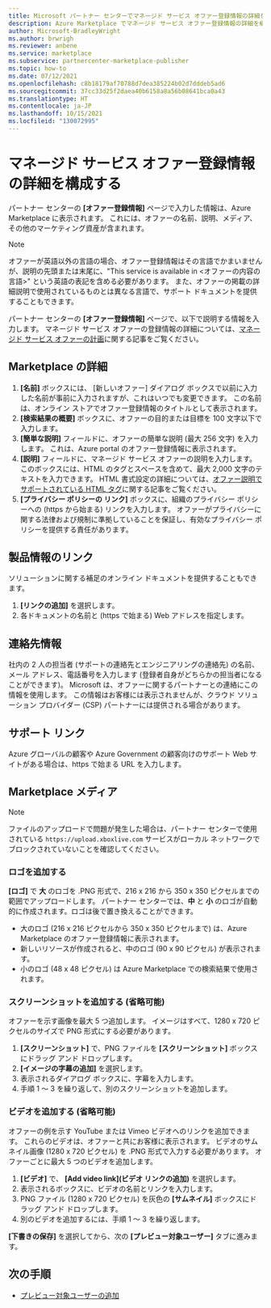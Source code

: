 ```yaml
---
title: Microsoft パートナー センターでマネージド サービス オファー登録情報の詳細を構成する
description: Azure Marketplace でマネージド サービス オファー登録情報の詳細を構成します。
author: Microsoft-BradleyWright
ms.author: brwrigh
ms.reviewer: anbene
ms.service: marketplace
ms.subservice: partnercenter-marketplace-publisher
ms.topic: how-to
ms.date: 07/12/2021
ms.openlocfilehash: c8b18179af70788d7dea385224b02d7dddeb5ad6
ms.sourcegitcommit: 37cc33d25f2daea40b6158a8a56b08641bca0a43
ms.translationtype: HT
ms.contentlocale: ja-JP
ms.lasthandoff: 10/15/2021
ms.locfileid: "130072995"
---
```

# <a name="configure-managed-service-offer-listing-details"></a>マネージド サービス オファー登録情報の詳細を構成する

パートナー センターの **[オファー登録情報]** ページで入力した情報は、Azure Marketplace に表示されます。 これには、オファーの名前、説明、メディア、その他のマーケティング資産が含まれます。

> [!NOTE]
> オファーが英語以外の言語の場合、オファー登録情報はその言語でかまいませんが、説明の先頭または末尾に、"This service is available in &lt;オファーの内容の言語>" という英語の表記を含める必要があります。 また、オファーの掲載の詳細説明で使用されているものとは異なる言語で、サポート ドキュメントを提供することもできます。

パートナー センターの **[オファー登録情報]** ページで、以下で説明する情報を入力します。 マネージド サービス オファーの登録情報の詳細については、[マネージド サービス オファーの計画](./plan-managed-service-offer.md)に関する記事をご覧ください。

## <a name="marketplace-details"></a>Marketplace の詳細

1. **[名前]** ボックスには、 [新しいオファー] ダイアログ ボックスで以前に入力した名前が事前に入力されますが、これはいつでも変更できます。 この名前は、オンライン ストアでオファー登録情報のタイトルとして表示されます。
2. **[検索結果の概要]** ボックスに、オファーの目的または目標を 100 文字以下で入力します。
3. **[簡単な説明]** フィールドに、オファーの簡単な説明 (最大 256 文字) を入力します。 これは、Azure portal のオファー登録情報に表示されます。
4. **[説明]** フィールドに、マネージド サービス オファーの説明を入力します。 このボックスには、HTML のタグとスペースを含めて、最大 2,000 文字のテキストを入力できます。 HTML 書式設定の詳細については、[オファー説明でサポートされている HTML タグ](./supported-html-tags.md)に関する記事をご覧ください。
5. **[プライバシー ポリシーの リンク]** ボックスに、組織のプライバシー ポリシーへの (https から始まる) リンクを入力します。 オファーがプライバシーに関する法律および規制に準拠していることを保証し、有効なプライバシー ポリシーを提供する責任があります。

## <a name="product-information-links"></a>製品情報のリンク

ソリューションに関する補足のオンライン ドキュメントを提供することもできます。

1. **[リンクの追加]** を選択します。
2. 各ドキュメントの名前と (https で始まる) Web アドレスを指定します。

## <a name="contact-information"></a>連絡先情報

社内の 2 人の担当者 (サポートの連絡先とエンジニアリングの連絡先) の名前、メール アドレス、電話番号を入力します (登録者自身がどちらかの担当者になることができます)。 Microsoft は、オファーに関するパートナーとの連絡にこの情報を使用します。 この情報はお客様には表示されませんが、クラウド ソリューション プロバイダー (CSP) パートナーには提供される場合があります。

## <a name="support-link"></a>サポート リンク

Azure グローバルの顧客や Azure Government の顧客向けのサポート Web サイトがある場合は、https で始まる URL を入力します。

## <a name="marketplace-media"></a>Marketplace メディア

> [!NOTE]
> ファイルのアップロードで問題が発生した場合は、パートナー センターで使用されている `https://upload.xboxlive.com` サービスがローカル ネットワークでブロックされていないことを確認してください。

### <a name="add-logos"></a>ロゴを追加する

**[ロゴ]** で **大** のロゴを .PNG 形式で、216 x 216 から 350 x 350 ピクセルまでの範囲でアップロードします。 パートナー センターでは、**中** と **小** のロゴが自動的に作成されます。ロゴは後で置き換えることができます。

- 大のロゴ (216 x 216 ピクセルから 350 x 350 ピクセルまで) は、Azure Marketplace のオファー登録情報に表示されます。
- 新しいリソースが作成されると、中のロゴ (90 x 90 ピクセル) が表示されます。
- 小のロゴ (48 x 48 ピクセル) は Azure Marketplace での検索結果で使用されます。

### <a name="add-screenshots-optional"></a>スクリーンショットを追加する (省略可能)

オファーを示す画像を最大 5 つ追加します。 イメージはすべて、1280 x 720 ピクセルのサイズで PNG 形式にする必要があります。

1. **[スクリーンショット]** で、PNG ファイルを **[スクリーンショット]** ボックスにドラッグ アンド ドロップします。
2. **[イメージの字幕の追加]** を選択します。
3. 表示されるダイアログ ボックスに、字幕を入力します。
4. 手順 1 ～ 3 を繰り返して、別のスクリーンショットを追加します。

### <a name="add-videos-optional"></a>ビデオを追加する (省略可能)

オファーの例を示す YouTube または Vimeo ビデオへのリンクを追加できます。 これらのビデオは、オファーと共にお客様に表示されます。 ビデオのサムネイル画像 (1280 x 720 ピクセル) を .PNG 形式で入力する必要があります。 オファーごとに最大 5 つのビデオを追加します。

1. **[ビデオ]** で、 **[Add video link]\(ビデオ リンクの追加\)** を選択します。
2. 表示されるボックスに、ビデオの名前とリンクを入力します。
3. PNG ファイル (1280 x 720 ピクセル) を灰色の **[サムネイル]** ボックスにドラッグ アンド ドロップします。
4. 別のビデオを追加するには、手順 1 ～ 3 を繰り返します。

**[下書きの保存]** を選択してから、次の **[プレビュー対象ユーザー]** タブに進みます。

## <a name="next-steps"></a>次の手順

- [プレビュー対象ユーザーの追加](create-managed-service-offer-preview.md)

